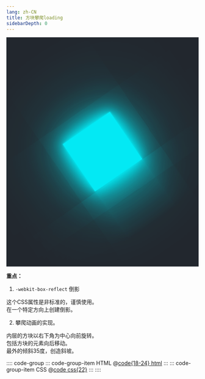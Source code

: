 ```yaml
---
lang: zh-CN
title: 方块攀爬loading
sidebarDepth: 0
---
```


<div class="outer-container">
  <div class="climb-container">
    <div class="climb-box">
      <div class="climb-cube"></div>
    </div>
  </div>
</div>

<style>
@keyframes cube-climb-boxmove {
  0% {
    transform: translateX(0px);
  }
  100% {
    transform: translateX(-150px);
  }
}
@keyframes cube-climb-cubemove {
  0% {
    transform: rotate(0deg);
  }
  60% {
    transform: rotate(90deg);
  }
  65% {
    transform: rotate(85deg);
  }
  70% {
    transform: rotate(90deg);
  }
  75% {
    transform: rotate(87.5deg);
  }
  80%, 100% {
    transform: rotate(90deg);
  }
}
</style>

<style scoped>
.outer-container {
  display: flex;
  justify-content: center;
  align-items: center;
  height: 600px;
  background-color: #22272e;
  overflow: hidden;
}
.climb-container {
  position: relative;
  width: 100%;
  transform: rotate(-35deg);
}
.climb-container .climb-box { 
  position: relative;
  left: -150px;
  display: flex;
  justify-content: center;
  align-items: center;
  width: calc(100% + 300px);
  -webkit-box-reflect: below 1px linear-gradient(transparent, #0004);
  animation: cube-climb-boxmove 1.5s ease-in-out infinite;
}
.climb-box .climb-cube {
  position: relative;
  width: 150px;
  height: 150px;
  background-color: #03e9f4;
  box-shadow: 0 0 5px rgba(3, 233, 244, 1),
              0 0 25px rgba(3, 233, 244, 1),
              0 0 50px rgba(3, 233, 244, 1),
              0 0 100px rgba(3, 233, 244, 1),
              0 0 200px rgba(3, 233, 244, 1);
  transform-origin: bottom right;
  animation: cube-climb-cubemove 1.5s ease-in-out infinite;
}
</style>


**重点：**

1. `-webkit-box-reflect` 倒影

这个CSS属性是非标准的，谨慎使用。  
在一个特定方向上创建倒影。

2. 攀爬动画的实现。

内层的方块以右下角为中心向前旋转。  
包括方块的元素向后移动。  
最外的倾斜35度，创造斜坡。


:::: code-group
::: code-group-item HTML
@[code{18-24} html](./index.html)
:::
::: code-group-item CSS
@[code css{22}](./style.css)
:::
::::

